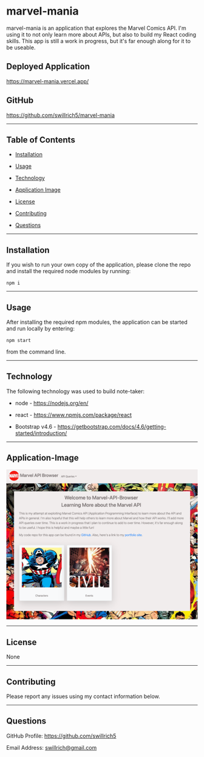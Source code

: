 # marvel-mania

marvel-mania is an application that explores the Marvel Comics API.  I'm using it to not only learn more about APIs, but also to build my React coding skills.  This app is still a work in progress, but it's far enough along for it to be useable.

## Deployed Application
https://marvel-mania.vercel.app/

## GitHub

https://github.com/swillrich5/marvel-mania

---
## Table of Contents

* [Installation](#installation)

* [Usage](#usage)

* [Technology](#technology)

* [Application Image](#Application-Image)

* [License](#license)

* [Contributing](#Contributing)

* [Questions](#Questions)

---

## Installation

If you wish to run your own copy of the application, please clone the repo and install the required node modules by running:

```
npm i
```

---

## Usage

After installing the required npm modules, the application can be started and run locally by entering:

```
npm start
```
from the command line.  

---

## Technology

The following technology was used to build note-taker:

  * node - https://nodejs.org/en/

  * react - https://www.npmjs.com/package/react

  * Bootstrap v4.6 - https://getbootstrap.com/docs/4.6/getting-started/introduction/


---

## Application-Image

![Image of Deployed Application](./src/images/marvel-mania.png)

---


## License

None

---

## Contributing

Please report any issues using my contact information below.

---

## Questions

GitHub Profile: https://github.com/swillrich5

Email Address: swillrich@gmail.com
